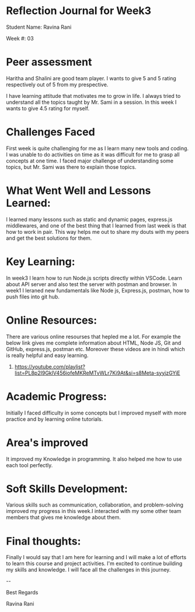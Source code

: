 
# Reflection Journal for Week3 #

Student Name: Ravina Rani

Week #: 03

# Peer assessment #

Haritha and Shalini are good team player. I wants to give 5 and 5 rating respectively out of 5 from my prespective.

 I have learning attitude that motivates me to grow in life. I always tried to understand all the topics taught by Mr. Sami in a session. In this week I wants to give 4.5 rating for myself.

# Challenges Faced #

First week is quite challenging for me as I learn many new tools and coding. I was unable to do activities on time as it was difficult for me to grasp all concepts at one time. I faced major challenge of understanding some topics, but Mr. Sami was there to explain those topics.

# What Went Well and Lessons Learned: #

I learned many lessons  such as static and dynamic pages, express.js middlewares, and one of the best thing that I learned from last week is that how to work in pair. This way helps me out to share my douts with my peers and get the best solutions for them.

# Key Learning: #

In week3 I learn how to run Node.js scripts directly within VSCode. Learn about API server and also test the server with postman and browser.
In week1 I leraned new fundamentals like Node js, Express.js, postman, how to push files into git hub. 

# Online Resources: #

There are various online resourses that hepled me a lot. For example the below link gives me complete information about HTML, Node JS,  Git and GitHub, express.js, postman etc. Moreover these videos are in hindi which is really helpful and easy learning.

1) https://youtube.com/playlist?list=PL8p2I9GklV456iofeMKReMTvWLr7Ki9At&si=s8Meta-syyjzGYiE

# Academic Progress: #

Initially I faced difficulty in some concepts but I improved myself with more practice and by learning online  tutorials.

# Area's improved #

It improved my Knowledge in programming. It also helped me how to use each tool perfectly. 


# Soft Skills Development: #

Various skills such as communication, collaboration, and problem-solving improved my progress in this week.I interacted with my some other team members that gives me knowledge about them. 

# Final thoughts: #

Finally I would say that I am here for learning and I will make a lot of efforts to learn this course and project activities. I'm excited to continue building my skills and knowledge. I will face all the challenges in this journey.

--

Best Regards

Ravina Rani